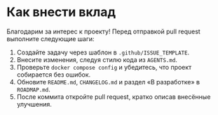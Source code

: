 <!-- Назначение файла: правила внесения вклада в проект. -->
# Как внести вклад

Благодарим за интерес к проекту! Перед отправкой pull request выполните следующие шаги:

1. Создайте задачу через шаблон в `.github/ISSUE_TEMPLATE`.
2. Внесите изменения, следуя стилю кода из `AGENTS.md`.
3. Проверьте `docker compose config` и убедитесь, что проект собирается без ошибок.
4. Обновите `README.md`, `CHANGELOG.md` и раздел «В разработке» в `ROADMAP.md`.
5. После коммита откройте pull request, кратко описав внесённые улучшения.

